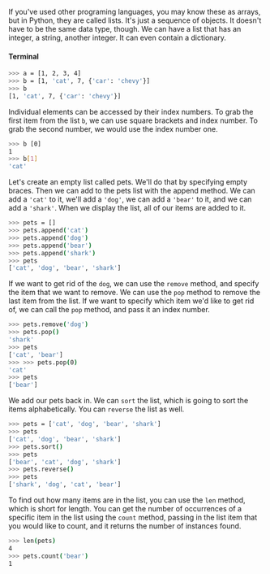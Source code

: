 If you've used other programing languages, you may know these as arrays, but in Python, they are called lists. It's just a sequence of objects. It doesn't have to be the same data type, though. We can have a list that has an integer, a string, another integer. It can even contain a dictionary.

#### Terminal
```bash
>>> a = [1, 2, 3, 4]
>>> b = [1, 'cat', 7, {'car': 'chevy'}]
>>> b
[1, 'cat', 7, {'car': 'chevy'}]
```

Individual elements can be accessed by their index numbers. To grab the first item from the list `b`, we can use square brackets and index number. To grab the second number, we would use the index number one. 

```bash
>>> b [0]
1
>>> b[1]
'cat'
```

Let's create an empty list called pets. We'll do that by specifying empty braces. Then we can add to the pets list with the append method. We can add a `'cat'` to it, we'll add a `'dog'`, we can add a `'bear'` to it, and we can add a `'shark'`. When we display the list, all of our items are added to it.

```bash
>>> pets = []
>>> pets.append('cat')
>>> pets.append('dog')
>>> pets.append('bear')
>>> pets.append('shark')
>>> pets
['cat', 'dog', 'bear', 'shark']
```

If we want to get rid of the `dog`, we can use the `remove` method, and specify the item that we want to remove. We can use the `pop` method to remove the last item from the list. If we want to specify which item we'd like to get rid of, we can call the `pop` method, and pass it an index number.

```bash
>>> pets.remove('dog')
>>> pets.pop()
'shark'
>>> pets
['cat', 'bear']
>>> >>> pets.pop(0)
'cat'
>>> pets
['bear']
```

We add our pets back in. We can `sort` the list, which is going to sort the items alphabetically. You can `reverse` the list as well.

```bash
>>> pets = ['cat', 'dog', 'bear', 'shark']
>>> pets
['cat', 'dog', 'bear', 'shark']
>>> pets.sort()
>>> pets
['bear', 'cat', 'dog', 'shark']
>>> pets.reverse()
>>> pets
['shark', 'dog', 'cat', 'bear']
```

To find out how many items are in the list, you can use the `len` method, which is short for length. You can get the number of occurrences of a specific item in the list using the `count` method, passing in the list item that you would like to count, and it returns the number of instances found.

```bash
>>> len(pets)
4
>>> pets.count('bear')
1
``` 

